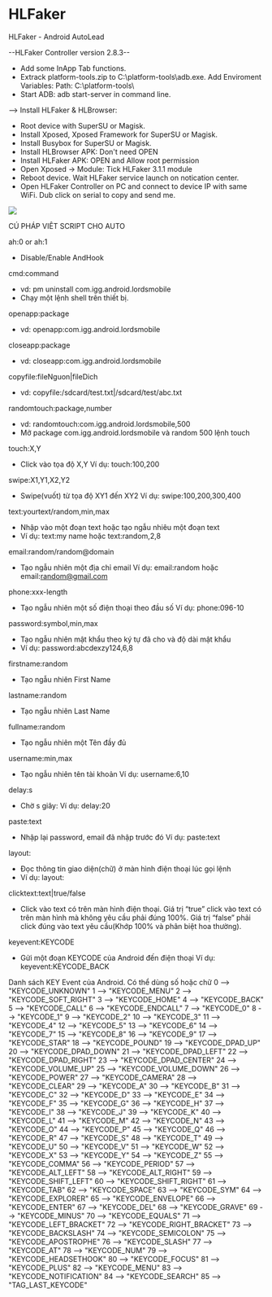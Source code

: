 # HLFaker
HLFaker - Android AutoLead

--HLFaker Controller version 2.8.3--
- Add some InApp Tab functions.
- Extrack platform-tools.zip to C:\platform-tools\adb.exe. Add Enviroment Variables: Path: C:\platform-tools\
- Start ADB: adb start-server in command line.

--> Install HLFaker & HLBrowser:
+ Root device with SuperSU or Magisk.
+ Install Xposed, Xposed Framework for SuperSU or Magisk.
+ Install Busybox for SuperSU or Magisk.
+ Install HLBrowser APK: Don't need OPEN
+ Install HLFaker APK: OPEN and Allow root permission
+ Open Xposed -> Module: Tick HLFaker 3.1.1 module
+ Reboot device. Wait HLFaker service launch on notication center.
+ Open HLFaker Controller on PC and connect to device IP with same WiFi. Dub click on serial to copy and send me.
<img src="https://i.imgur.com/jHvAn7G.png">

CÚ PHÁP VIÊT SCRIPT CHO AUTO

ah:0 or ah:1
- Disable/Enable AndHook

cmd:command
- vd: pm uninstall com.igg.android.lordsmobile
- Chạy một lệnh shell trên thiết bị.

openapp:package
- vd: openapp:com.igg.android.lordsmobile

closeapp:package
- vd: closeapp:com.igg.android.lordsmobile

copyfile:fileNguon|fileDich
- vd: copyfile:/sdcard/test.txt|/sdcard/test/abc.txt

randomtouch:package,number
- vd: randomtouch:com.igg.android.lordsmobile,500
- Mở package com.igg.android.lordsmobile và random 500 lệnh touch

touch:X,Y
- Click vào tọa độ X,Y Ví dụ: touch:100,200

swipe:X1,Y1,X2,Y2
- Swipe(vuốt) từ tọa độ XY1 đến XY2 Ví dụ: swipe:100,200,300,400

text:yourtext/random,min,max
- Nhập vào một đoạn text hoặc tạo ngẫu nhiêu một đoạn text 
- Ví dụ: text:my name hoặc text:random,2,8

email:random/random@domain
- Tạo ngẫu nhiên một địa chỉ email Ví dụ: email:random hoặc email:random@gmail.com

phone:xxx-length
- Tạo ngẫu nhiên một số điện thoại theo đầu số Ví dụ: phone:096-10

password:symbol,min,max
- Tạo ngẫu nhiên mật khẩu theo ký tự đã cho và độ dài mật khẩu
- Ví dụ: password:abcdexzy124,6,8

firstname:random
- Tạo ngẫu nhiên First Name

lastname:random
- Tạo ngẫu nhiên Last Name

fullname:random
- Tạo ngẫu nhiên một Tên đầy đủ

username:min,max
- Tạo ngẫu nhiên tên tài khoản Ví dụ: username:6,10

delay:s
- Chờ s giây: Ví dụ: delay:20

paste:text
- Nhập lại password, email đã nhập trước đó Ví dụ: paste:text

layout:
- Đọc thông tin giao diện(chữ) ở màn hình điện thoại lúc gọi lệnh
- Ví dụ: layout:

clicktext:text|true/false
- Click vào text có trên màn hình điện thoại. Giá trị “true” click vào text có trên màn hình mà không yêu cầu phải đúng 100%. Giá trị “false” phải click đúng vào text yêu cầu(Khớp 100% và phân biệt hoa thường).

keyevent:KEYCODE
- Gửi một đoạn KEYCODE của Android đến điện thoại Ví dụ: keyevent:KEYCODE_BACK

Danh sách KEY Event của Android. Có thể dùng số hoặc chữ
0 -->  "KEYCODE_UNKNOWN" 
1 -->  "KEYCODE_MENU" 
2 -->  "KEYCODE_SOFT_RIGHT" 
3 -->  "KEYCODE_HOME" 
4 -->  "KEYCODE_BACK" 
5 -->  "KEYCODE_CALL" 
6 -->  "KEYCODE_ENDCALL" 
7 -->  "KEYCODE_0" 
8 -->  "KEYCODE_1" 
9 -->  "KEYCODE_2" 
10 -->  "KEYCODE_3" 
11 -->  "KEYCODE_4" 
12 -->  "KEYCODE_5" 
13 -->  "KEYCODE_6" 
14 -->  "KEYCODE_7" 
15 -->  "KEYCODE_8" 
16 -->  "KEYCODE_9" 
17 -->  "KEYCODE_STAR" 
18 -->  "KEYCODE_POUND" 
19 -->  "KEYCODE_DPAD_UP" 
20 -->  "KEYCODE_DPAD_DOWN" 
21 -->  "KEYCODE_DPAD_LEFT" 
22 -->  "KEYCODE_DPAD_RIGHT" 
23 -->  "KEYCODE_DPAD_CENTER" 
24 -->  "KEYCODE_VOLUME_UP" 
25 -->  "KEYCODE_VOLUME_DOWN" 
26 -->  "KEYCODE_POWER" 
27 -->  "KEYCODE_CAMERA" 
28 -->  "KEYCODE_CLEAR" 
29 -->  "KEYCODE_A" 
30 -->  "KEYCODE_B" 
31 -->  "KEYCODE_C" 
32 -->  "KEYCODE_D" 
33 -->  "KEYCODE_E" 
34 -->  "KEYCODE_F" 
35 -->  "KEYCODE_G" 
36 -->  "KEYCODE_H" 
37 -->  "KEYCODE_I" 
38 -->  "KEYCODE_J" 
39 -->  "KEYCODE_K" 
40 -->  "KEYCODE_L" 
41 -->  "KEYCODE_M" 
42 -->  "KEYCODE_N" 
43 -->  "KEYCODE_O" 
44 -->  "KEYCODE_P" 
45 -->  "KEYCODE_Q" 
46 -->  "KEYCODE_R" 
47 -->  "KEYCODE_S" 
48 -->  "KEYCODE_T" 
49 -->  "KEYCODE_U" 
50 -->  "KEYCODE_V" 
51 -->  "KEYCODE_W" 
52 -->  "KEYCODE_X" 
53 -->  "KEYCODE_Y" 
54 -->  "KEYCODE_Z" 
55 -->  "KEYCODE_COMMA" 
56 -->  "KEYCODE_PERIOD" 
57 -->  "KEYCODE_ALT_LEFT" 
58 -->  "KEYCODE_ALT_RIGHT" 
59 -->  "KEYCODE_SHIFT_LEFT" 
60 -->  "KEYCODE_SHIFT_RIGHT" 
61 -->  "KEYCODE_TAB" 
62 -->  "KEYCODE_SPACE" 
63 -->  "KEYCODE_SYM" 
64 -->  "KEYCODE_EXPLORER" 
65 -->  "KEYCODE_ENVELOPE" 
66 -->  "KEYCODE_ENTER" 
67 -->  "KEYCODE_DEL" 
68 -->  "KEYCODE_GRAVE" 
69 -->  "KEYCODE_MINUS" 
70 -->  "KEYCODE_EQUALS" 
71 -->  "KEYCODE_LEFT_BRACKET" 
72 -->  "KEYCODE_RIGHT_BRACKET" 
73 -->  "KEYCODE_BACKSLASH" 
74 -->  "KEYCODE_SEMICOLON" 
75 -->  "KEYCODE_APOSTROPHE" 
76 -->  "KEYCODE_SLASH" 
77 -->  "KEYCODE_AT" 
78 -->  "KEYCODE_NUM" 
79 -->  "KEYCODE_HEADSETHOOK" 
80 -->  "KEYCODE_FOCUS" 
81 -->  "KEYCODE_PLUS" 
82 -->  "KEYCODE_MENU" 
83 -->  "KEYCODE_NOTIFICATION" 
84 -->  "KEYCODE_SEARCH" 
85 -->  "TAG_LAST_KEYCODE"
